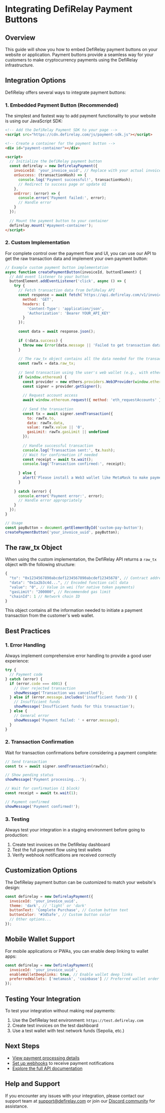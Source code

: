 # Integrating DefiRelay Payment Buttons

## Overview

This guide will show you how to embed DefiRelay payment buttons on your website or application. Payment buttons provide a seamless way for your customers to make cryptocurrency payments using the DefiRelay infrastructure.

## Integration Options

DefiRelay offers several ways to integrate payment buttons:

### 1. Embedded Payment Button (Recommended)

The simplest and fastest way to add payment functionality to your website is using our JavaScript SDK:

```html
<!-- Add the DefiRelay Payment SDK to your page -->
<script src="https://cdn.defirelay.com/js/payment-sdk.js"></script>

<!-- Create a container for the payment button -->
<div id="payment-container"></div>

<script>
  // Initialize the DefiRelay payment button
  const defirelay = new DefirelayPayment({
    invoiceId: 'your_invoice_uuid', // Replace with your actual invoice ID
    onSuccess: (transactionHash) => {
      console.log('Payment successful!', transactionHash);
      // Redirect to success page or update UI
    },
    onError: (error) => {
      console.error('Payment failed:', error);
      // Handle error
    }
  });
  
  // Mount the payment button to your container
  defirelay.mount('#payment-container');
</script>
```

### 2. Custom Implementation

For complete control over the payment flow and UI, you can use our API to get the raw transaction data and implement your own payment button:

```javascript
// Example custom payment button implementation
async function createPaymentButton(invoiceId, buttonElement) {
  // Add event listener to your button
  buttonElement.addEventListener('click', async () => {
    try {
      // Fetch transaction data from DefiRelay API
      const response = await fetch(`https://api.defirelay.com/v1/invoices/transaction/${invoiceId}`, {
        method: 'GET',
        headers: {
          'Content-Type': 'application/json',
          'Authorization': 'Bearer YOUR_API_KEY'
        }
      });
      
      const data = await response.json();
      
      if (!data.success) {
        throw new Error(data.message || 'Failed to get transaction data');
      }
      
      // The raw_tx object contains all the data needed for the transaction
      const rawTx = data.raw_tx;
      
      // Send transaction using the user's web wallet (e.g., with ethers.js)
      if (window.ethereum) {
        const provider = new ethers.providers.Web3Provider(window.ethereum);
        const signer = provider.getSigner();
        
        // Request account access
        await window.ethereum.request({ method: 'eth_requestAccounts' });
        
        // Send the transaction
        const tx = await signer.sendTransaction({
          to: rawTx.to,
          data: rawTx.data,
          value: rawTx.value || '0',
          gasLimit: rawTx.gasLimit || undefined
        });
        
        // Handle successful transaction
        console.log('Transaction sent:', tx.hash);
        // Wait for confirmation if needed
        const receipt = await tx.wait();
        console.log('Transaction confirmed:', receipt);
        
      } else {
        alert('Please install a Web3 wallet like MetaMask to make payments');
      }
      
    } catch (error) {
      console.error('Payment error:', error);
      // Handle error appropriately
    }
  });
}

// Usage
const payButton = document.getElementById('custom-pay-button');
createPaymentButton('your_invoice_uuid', payButton);
```

## The raw_tx Object

When using the custom implementation, the DefiRelay API returns a `raw_tx` object with the following structure:

```javascript
{
  "to": "0x1234567890abcdef1234567890abcdef12345678", // Contract address
  "data": "0x1a2b3c4d...", // Encoded function call data
  "value": "0", // Value in wei (for native token payments)
  "gasLimit": "200000", // Recommended gas limit
  "chainId": 1 // Network chain ID
}
```

This object contains all the information needed to initiate a payment transaction from the customer's web wallet.

## Best Practices

### 1. Error Handling

Always implement comprehensive error handling to provide a good user experience:

```javascript
try {
  // Payment code
} catch (error) {
  if (error.code === 4001) {
    // User rejected transaction
    showMessage('Transaction was cancelled');
  } else if (error.message.includes('insufficient funds')) {
    // Insufficient funds
    showMessage('Insufficient funds for this transaction');
  } else {
    // General error
    showMessage('Payment failed: ' + error.message);
  }
}
```

### 2. Transaction Confirmation

Wait for transaction confirmations before considering a payment complete:

```javascript
// Send transaction
const tx = await signer.sendTransaction(rawTx);

// Show pending status
showMessage('Payment processing...');

// Wait for confirmation (1 block)
const receipt = await tx.wait(1);

// Payment confirmed
showMessage('Payment confirmed!');
```

### 3. Testing

Always test your integration in a staging environment before going to production:

1. Create test invoices on the DefiRelay dashboard
2. Test the full payment flow using test wallets
3. Verify webhook notifications are received correctly

## Customization Options

The DefiRelay payment button can be customized to match your website's design:

```javascript
const defirelay = new DefirelayPayment({
  invoiceId: 'your_invoice_uuid',
  theme: 'dark', // 'light' or 'dark'
  buttonText: 'Complete Purchase', // Custom button text
  buttonColor: '#3d5afe', // Custom button color
  // Other options...
});
```

## Mobile Wallet Support

For mobile applications or PWAs, you can enable deep linking to wallet apps:

```javascript
const defirelay = new DefirelayPayment({
  invoiceId: 'your_invoice_uuid',
  enableWalletDeeplinks: true, // Enable wallet deep links
  preferredWallets: ['metamask', 'coinbase'] // Preferred wallet order
});
```

## Testing Your Integration

To test your integration without making real payments:

1. Use the DefiRelay test environment: `https://test.defirelay.com`
2. Create test invoices on the test dashboard
3. Use a test wallet with test network funds (Sepolia, etc.)

## Next Steps

- [View payment processing details](/docs/payments)
- [Set up webhooks](/docs/webhooks) to receive payment notifications
- [Explore the full API documentation](/docs/api)

## Help and Support

If you encounter any issues with your integration, please contact our support team at support@defirelay.com or join our [Discord community](https://discord.gg/defirelay) for assistance.